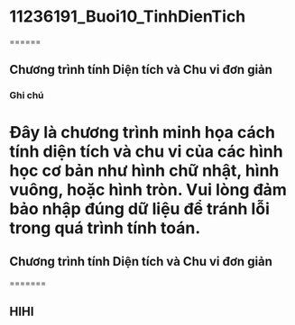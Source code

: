 # 11236191_Buoi10_TinhDienTich
======
## Chương trình tính Diện tích và Chu vi đơn giản
### Ghi chú
Đây là chương trình minh họa cách tính diện tích và chu vi của các hình học cơ bản như hình chữ nhật, hình vuông, hoặc hình tròn. Vui lòng đảm bảo nhập đúng dữ liệu để tránh lỗi trong quá trình tính toán.
=======
## Chương trình tính Diện tích và Chu vi đơn giản
=======
## HIHI


